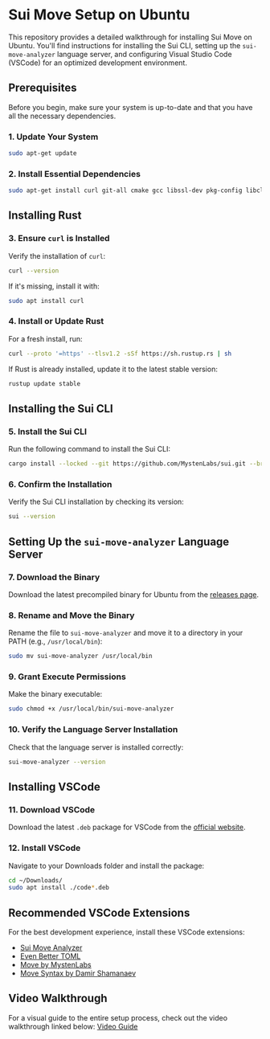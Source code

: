 
# Sui Move Setup on Ubuntu

This repository provides a detailed walkthrough for installing Sui Move on Ubuntu. You'll find instructions for installing the Sui CLI, setting up the `sui-move-analyzer` language server, and configuring Visual Studio Code (VSCode) for an optimized development environment.

## Prerequisites

Before you begin, make sure your system is up-to-date and that you have all the necessary dependencies.

### 1. Update Your System
```bash
sudo apt-get update
```

### 2. Install Essential Dependencies
```bash
sudo apt-get install curl git-all cmake gcc libssl-dev pkg-config libclang-dev libpq-dev build-essential
```

## Installing Rust

### 3. Ensure `curl` is Installed
Verify the installation of `curl`:
```bash
curl --version
```
If it's missing, install it with:
```bash
sudo apt install curl
```

### 4. Install or Update Rust
For a fresh install, run:
```bash
curl --proto '=https' --tlsv1.2 -sSf https://sh.rustup.rs | sh
```
If Rust is already installed, update it to the latest stable version:
```bash
rustup update stable
```

## Installing the Sui CLI

### 5. Install the Sui CLI
Run the following command to install the Sui CLI:
```bash
cargo install --locked --git https://github.com/MystenLabs/sui.git --branch testnet sui --features tracing
```

### 6. Confirm the Installation
Verify the Sui CLI installation by checking its version:
```bash
sui --version
```

## Setting Up the `sui-move-analyzer` Language Server

### 7. Download the Binary
Download the latest precompiled binary for Ubuntu from the [releases page](https://github.com/movebit/sui-move-analyzer/releases/download/v1.1.8/sui-move-analyzer-ubuntu22.04-x86_64-v1.1.8).

### 8. Rename and Move the Binary
Rename the file to `sui-move-analyzer` and move it to a directory in your PATH (e.g., `/usr/local/bin`):
```bash
sudo mv sui-move-analyzer /usr/local/bin
```

### 9. Grant Execute Permissions
Make the binary executable:
```bash
sudo chmod +x /usr/local/bin/sui-move-analyzer
```

### 10. Verify the Language Server Installation
Check that the language server is installed correctly:
```bash
sui-move-analyzer --version
```

## Installing VSCode

### 11. Download VSCode
Download the latest `.deb` package for VSCode from the [official website](https://code.visualstudio.com/sha/download?build=stable&os=linux-deb-x64).

### 12. Install VSCode
Navigate to your Downloads folder and install the package:
```bash
cd ~/Downloads/
sudo apt install ./code*.deb
```

## Recommended VSCode Extensions

For the best development experience, install these VSCode extensions:
- [Sui Move Analyzer](https://marketplace.visualstudio.com/items?itemName=MoveBit.sui-move-analyzer)
- [Even Better TOML](https://marketplace.visualstudio.com/items?itemName=tamasfe.even-better-toml)
- [Move by MystenLabs](https://marketplace.visualstudio.com/items?itemName=mysten.move)
- [Move Syntax by Damir Shamanaev](https://marketplace.visualstudio.com/items?itemName=damirka.move-syntax)

## Video Walkthrough

For a visual guide to the entire setup process, check out the video walkthrough linked below:
[Video Guide](#)

